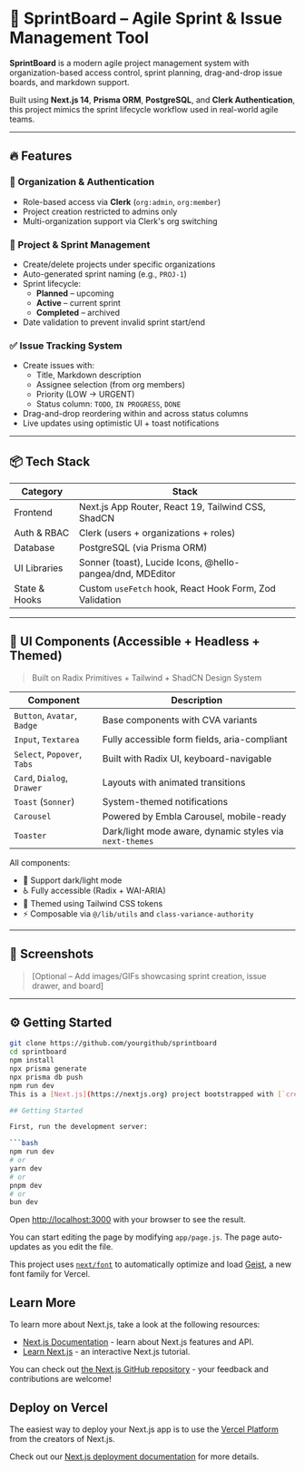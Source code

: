 # 🏁 SprintBoard – Agile Sprint & Issue Management Tool

**SprintBoard** is a modern agile project management system with organization-based access control, sprint planning, drag-and-drop issue boards, and markdown support.

Built using **Next.js 14**, **Prisma ORM**, **PostgreSQL**, and **Clerk Authentication**, this project mimics the sprint lifecycle workflow used in real-world agile teams.

---

## 🔥 Features

### 🔐 Organization & Authentication
- Role-based access via **Clerk** (`org:admin`, `org:member`)
- Project creation restricted to admins only
- Multi-organization support via Clerk's org switching

### 🚀 Project & Sprint Management
- Create/delete projects under specific organizations
- Auto-generated sprint naming (e.g., `PROJ-1`)
- Sprint lifecycle:
  - **Planned** – upcoming
  - **Active** – current sprint
  - **Completed** – archived
- Date validation to prevent invalid sprint start/end

### ✅ Issue Tracking System
- Create issues with:
  - Title, Markdown description
  - Assignee selection (from org members)
  - Priority (LOW → URGENT)
  - Status column: `TODO`, `IN PROGRESS`, `DONE`
- Drag-and-drop reordering within and across status columns
- Live updates using optimistic UI + toast notifications

---

## 📦 Tech Stack

| Category      | Stack                                                   |
|---------------|----------------------------------------------------------|
| Frontend      | Next.js App Router, React 19, Tailwind CSS, ShadCN       |
| Auth & RBAC   | Clerk (users + organizations + roles)                    |
| Database      | PostgreSQL (via Prisma ORM)                              |
| UI Libraries  | Sonner (toast), Lucide Icons, @hello-pangea/dnd, MDEditor|
| State & Hooks | Custom `useFetch` hook, React Hook Form, Zod Validation  |
---
## 🧩 UI Components (Accessible + Headless + Themed)

> Built on Radix Primitives + Tailwind + ShadCN Design System

| Component    | Description |
|--------------|-------------|
| `Button`, `Avatar`, `Badge` | Base components with CVA variants |
| `Input`, `Textarea`         | Fully accessible form fields, aria-compliant |
| `Select`, `Popover`, `Tabs` | Built with Radix UI, keyboard-navigable |
| `Card`, `Dialog`, `Drawer`  | Layouts with animated transitions |
| `Toast` (`Sonner`)          | System-themed notifications |
| `Carousel`                  | Powered by Embla Carousel, mobile-ready |
| `Toaster`                   | Dark/light mode aware, dynamic styles via `next-themes` |

All components:
- 🌙 Support dark/light mode
- ♿ Fully accessible (Radix + WAI-ARIA)
- 🧠 Themed using Tailwind CSS tokens
- ⚡ Composable via `@/lib/utils` and `class-variance-authority`


---

## 📸 Screenshots

> [Optional – Add images/GIFs showcasing sprint creation, issue drawer, and board]

---

## ⚙️ Getting Started

```bash
git clone https://github.com/yourgithub/sprintboard
cd sprintboard
npm install
npx prisma generate
npx prisma db push
npm run dev
This is a [Next.js](https://nextjs.org) project bootstrapped with [`create-next-app`](https://github.com/vercel/next.js/tree/canary/packages/create-next-app).

## Getting Started

First, run the development server:

```bash
npm run dev
# or
yarn dev
# or
pnpm dev
# or
bun dev
```

Open [http://localhost:3000](http://localhost:3000) with your browser to see the result.

You can start editing the page by modifying `app/page.js`. The page auto-updates as you edit the file.

This project uses [`next/font`](https://nextjs.org/docs/app/building-your-application/optimizing/fonts) to automatically optimize and load [Geist](https://vercel.com/font), a new font family for Vercel.

## Learn More

To learn more about Next.js, take a look at the following resources:

- [Next.js Documentation](https://nextjs.org/docs) - learn about Next.js features and API.
- [Learn Next.js](https://nextjs.org/learn) - an interactive Next.js tutorial.

You can check out [the Next.js GitHub repository](https://github.com/vercel/next.js) - your feedback and contributions are welcome!

## Deploy on Vercel

The easiest way to deploy your Next.js app is to use the [Vercel Platform](https://vercel.com/new?utm_medium=default-template&filter=next.js&utm_source=create-next-app&utm_campaign=create-next-app-readme) from the creators of Next.js.

Check out our [Next.js deployment documentation](https://nextjs.org/docs/app/building-your-application/deploying) for more details.
